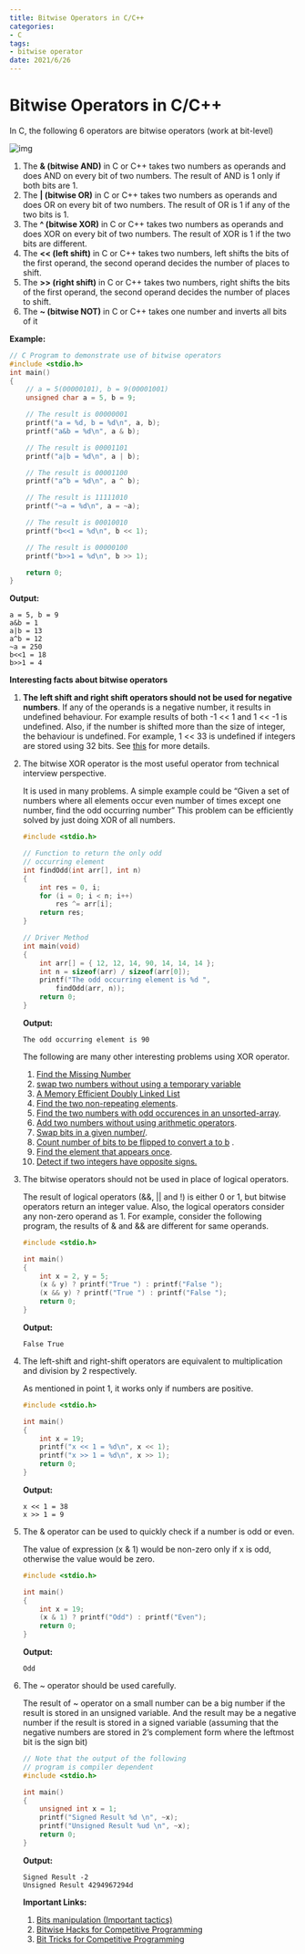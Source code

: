 ```yaml
---
title: Bitwise Operators in C/C++
categories:
- C
tags:
- bitwise operator
date: 2021/6/26
---
```




# Bitwise Operators in C/C++

In C, the following 6 operators are bitwise operators (work at bit-level)

![img](https://media.geeksforgeeks.org/wp-content/cdn-uploads/Operators-In-C.png)

1. The **& (bitwise AND)** in C or C++ takes two numbers as operands and does AND on every bit of two numbers. The result of AND is 1 only if both bits are 1.
2. The **| (bitwise OR)** in C or C++ takes two numbers as operands and does OR on every bit of two numbers. The result of OR is 1 if any of the two bits is 1.
3. The **^ (bitwise XOR)** in C or C++ takes two numbers as operands and does XOR on every bit of two numbers. The result of XOR is 1 if the two bits are different.
4. The **<< (left shift)** in C or C++ takes two numbers, left shifts the bits of the first operand, the second operand decides the number of places to shift.
5. The **>> (right shift)** in C or C++ takes two numbers, right shifts the bits of the first operand, the second operand decides the number of places to shift.
6. The **~ (bitwise NOT)** in C or C++ takes one number and inverts all bits of it

**Example:**

```c
// C Program to demonstrate use of bitwise operators
#include <stdio.h>
int main()
{
	// a = 5(00000101), b = 9(00001001)
	unsigned char a = 5, b = 9;

	// The result is 00000001
	printf("a = %d, b = %d\n", a, b);
	printf("a&b = %d\n", a & b);

	// The result is 00001101
	printf("a|b = %d\n", a | b);

	// The result is 00001100
	printf("a^b = %d\n", a ^ b);

	// The result is 11111010
	printf("~a = %d\n", a = ~a);

	// The result is 00010010
	printf("b<<1 = %d\n", b << 1);

	// The result is 00000100
	printf("b>>1 = %d\n", b >> 1);

	return 0;
}
```

**Output:**

```
a = 5, b = 9
a&b = 1
a|b = 13
a^b = 12
~a = 250
b<<1 = 18
b>>1 = 4
```

**Interesting facts about bitwise operators**

1. **The left shift and right shift operators should not be used for negative numbers**. If any of the operands is a negative number, it results in undefined behaviour. For example results of both -1 << 1 and 1 << -1 is undefined. Also, if the number is shifted more than the size of integer, the behaviour is undefined. For example, 1 << 33 is undefined if integers are stored using 32 bits. See [this](https://wiki.sei.cmu.edu/confluence/display/c/INT34-C.+Do+not+shift+an+expression+by+a+negative+number+of+bits+or+by+greater+than+or+equal+to+the+number+of+bits+that+exist+in+the+operand) for more details.

2. The bitwise XOR operator is the most useful operator from technical interview perspective.

     

    It is used in many problems. A simple example could be “Given a set of numbers where all elements occur even number of times except one number, find the odd occurring number” This problem can be efficiently solved by just doing XOR of all numbers.

    ```c
    #include <stdio.h>
    
    // Function to return the only odd
    // occurring element
    int findOdd(int arr[], int n)
    {
    	int res = 0, i;
    	for (i = 0; i < n; i++)
    		res ^= arr[i];
    	return res;
    }
    
    // Driver Method
    int main(void)
    {
    	int arr[] = { 12, 12, 14, 90, 14, 14, 14 };
    	int n = sizeof(arr) / sizeof(arr[0]);
    	printf("The odd occurring element is %d ",
    		findOdd(arr, n));
    	return 0;
    }
    ```

    **Output:**

    ```
    The odd occurring element is 90
    ```

    The following are many other interesting problems using XOR operator.

    1. [Find the Missing Number](https://www.geeksforgeeks.org/find-the-missing-number/)
    2. [swap two numbers without using a temporary variable](https://www.geeksforgeeks.org/swap-two-numbers-without-using-temporary-variable/)
    3. [A Memory Efficient Doubly Linked List](https://www.geeksforgeeks.org/xor-linked-list-a-memory-efficient-doubly-linked-list-set-1/)
    4. [Find the two non-repeating elements](https://www.geeksforgeeks.org/find-two-non-repeating-elements-in-an-array-of-repeating-elements/).
    5. [Find the two numbers with odd occurences in an unsorted-array](https://www.geeksforgeeks.org/find-the-two-numbers-with-odd-occurences-in-an-unsorted-array/).
    6. [Add two numbers without using arithmetic operators](https://www.geeksforgeeks.org/add-two-numbers-without-using-arithmetic-operators/).
    7. [Swap bits in a given number/](https://www.geeksforgeeks.org/swap-bits-in-a-given-number/).
    8. [Count number of bits to be flipped to convert a to b](https://www.geeksforgeeks.org/count-number-of-bits-to-be-flipped-to-convert-a-to-b/) .
    9. [Find the element that appears once](https://www.geeksforgeeks.org/find-the-element-that-appears-once/).
    10. [Detect if two integers have opposite signs.](https://www.geeksforgeeks.org/detect-if-two-integers-have-opposite-signs/)

    

3. The bitwise operators should not be used in place of logical operators.

     

    The result of logical operators (&&, || and !) is either 0 or 1, but bitwise operators return an integer value. Also, the logical operators consider any non-zero operand as 1. For example, consider the following program, the results of & and && are different for same operands.

    ```c
    #include <stdio.h>
    
    int main()
    {
    	int x = 2, y = 5;
    	(x & y) ? printf("True ") : printf("False ");
    	(x && y) ? printf("True ") : printf("False ");
    	return 0;
    }
    ```

    **Output:**

    ```
    False True
    ```

4. The left-shift and right-shift operators are equivalent to multiplication and division by 2 respectively.

     

    As mentioned in point 1, it works only if numbers are positive.

    ```c
    #include <stdio.h>
    
    int main()
    {
    	int x = 19;
    	printf("x << 1 = %d\n", x << 1);
    	printf("x >> 1 = %d\n", x >> 1);
    	return 0;
    }
    ```

    **Output:**

    ```
    x << 1 = 38
    x >> 1 = 9
    ```

5. The & operator can be used to quickly check if a number is odd or even. 

    The value of expression (x & 1) would be non-zero only if x is odd, otherwise the value would be zero.

    ```c
    #include <stdio.h>
    
    int main()
    {
    	int x = 19;
    	(x & 1) ? printf("Odd") : printf("Even");
    	return 0;
    }
    ```

    **Output:**

    ```
    Odd
    ```

6. The ~ operator should be used carefully.

     

    The result of ~ operator on a small number can be a big number if the result is stored in an unsigned variable. And the result may be a negative number if the result is stored in a signed variable (assuming that the negative numbers are stored in 2’s complement form where the leftmost bit is the sign bit)

    ```c
    // Note that the output of the following
    // program is compiler dependent
    #include <stdio.h>
    
    int main()
    {
    	unsigned int x = 1;
    	printf("Signed Result %d \n", ~x);
    	printf("Unsigned Result %ud \n", ~x);
    	return 0;
    }
    ```

    **Output:**

    ```
    Signed Result -2 
    Unsigned Result 4294967294d
    ```

    **Important Links:**

    1. [Bits manipulation (Important tactics)](https://www.geeksforgeeks.org/bits-manipulation-important-tactics/)
    2. [Bitwise Hacks for Competitive Programming](https://www.geeksforgeeks.org/bitwise-hacks-for-competitive-programming/)
    3. [Bit Tricks for Competitive Programming](https://www.geeksforgeeks.org/bit-tricks-competitive-programming/)